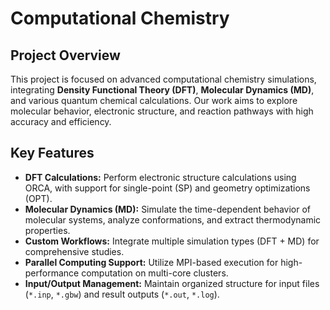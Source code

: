 # Computational Chemistry

## Project Overview

This project is focused on advanced computational chemistry simulations, integrating **Density Functional Theory (DFT)**, **Molecular Dynamics (MD)**, and various quantum chemical calculations. Our work aims to explore molecular behavior, electronic structure, and reaction pathways with high accuracy and efficiency.

## Key Features

* **DFT Calculations:** Perform electronic structure calculations using ORCA, with support for single-point (SP) and geometry optimizations (OPT).
* **Molecular Dynamics (MD):** Simulate the time-dependent behavior of molecular systems, analyze conformations, and extract thermodynamic properties.
* **Custom Workflows:** Integrate multiple simulation types (DFT + MD) for comprehensive studies.
* **Parallel Computing Support:** Utilize MPI-based execution for high-performance computation on multi-core clusters.
* **Input/Output Management:** Maintain organized structure for input files (`*.inp`, `*.gbw`) and result outputs (`*.out`, `*.log`).
